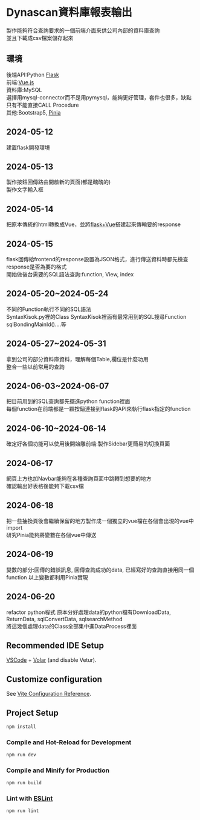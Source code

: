 # Dynascan資料庫報表輸出

製作能夠符合查詢要求的一個前端介面來供公司內部的資料庫查詢  
並且下載成csv檔案儲存起來

## 環境

後端API:Python [Flask](https://flask.palletsprojects.com/en/3.0.x/)  
前端:[Vue.js](https://vuejs.org/guide/quick-start.html)  
資料庫:MySQL  
選擇用mysql-connector而不是用pymysql，能夠更好管理，套件也很多，缺點只有不能直接CALL Procedure  
其他:Bootstrap5, [Pinia](https://pinia.vuejs.org/core-concepts/)


## 2024-05-12

建置flask開發環境

## 2024-05-13

製作按鈕回傳路由開啟新的頁面(都是醜醜的)  
製作文字輸入框

## 2024-05-14

把原本傳統的html轉換成Vue，並將[flask+Vue](https://testdriven.io/blog/developing-a-single-page-app-with-flask-and-vuejs/)搭建起來傳輸要的response

## 2024-05-15

flask回傳給frontend的response設置為JSON格式，進行傳送資料時都先檢查response是否為要的格式  
開始做後台需要的SQL語法查詢:function, View, index

## 2024-05-20~2024-05-24

不同的Function執行不同的SQL語法  
SyntaxKisok.py裡的Class SyntaxKisok裡面有最常用到的SQL搜尋Function sqlBondingMainId()….等

## 2024-05-27~2024-05-31

拿到公司的部分資料庫資料，理解每個Table,欄位是什麼功用  
整合一些以前常用的查詢

## 2024-06-03~2024-06-07

把目前用到的SQL查詢都先擺進python function裡面  
每個function在前端都是一顆按鈕連接到flask的API來執行flask指定的function

## 2024-06-10~2024-06-14

確定好各個功能可以使用後開始雕前端:製作Sidebar更簡易的切換頁面


## 2024-06-17

網頁上方也加Navbar能夠在各種查詢頁面中跳轉到想要的地方  
確認輸出好表格後能夠下載csv檔

## 2024-06-18

把一些抽換頁後會繼續保留的地方製作成一個獨立的vue檔在各個會出現的vue中import  
研究Pinia能夠將變數在各個vue中傳送

## 2024-06-19

變數的部分:回傳的錯誤訊息, 回傳查詢成功的data, 已經寫好的查詢直接用同一個function
以上變數都利用Pinia實現

## 2024-06-20

refactor python程式 原本分好處理data的python檔有DownloadData, ReturnData, sqlConvertData, sqlsearchMethod  
將這幾個處理data的Class全部集中進DataProcess裡面



## Recommended IDE Setup

[VSCode](https://code.visualstudio.com/) + [Volar](https://marketplace.visualstudio.com/items?itemName=Vue.volar) (and disable Vetur).

## Customize configuration

See [Vite Configuration Reference](https://vitejs.dev/config/).

## Project Setup

```sh
npm install
```

### Compile and Hot-Reload for Development

```sh
npm run dev
```

### Compile and Minify for Production

```sh
npm run build
```

### Lint with [ESLint](https://eslint.org/)

```sh
npm run lint
```
